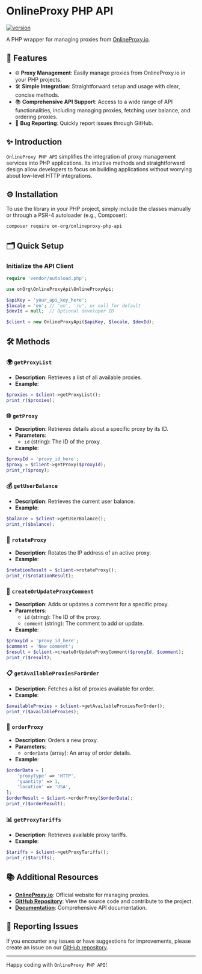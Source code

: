 # OnlineProxy PHP API

[![version](https://badge.fury.io/gh/on-org%2Fonlineproxy-php-api.svg)](https://badge.fury.io/gh/on-org%2Fonlineproxy-php-api)

A PHP wrapper for managing proxies from [OnlineProxy.io](https://onlineproxy.io).

## 🌟 Features

- 🌐 **Proxy Management**: Easily manage proxies from OnlineProxy.io in your PHP projects.
- 🛠️ **Simple Integration**: Straightforward setup and usage with clear, concise methods.
- 📚 **Comprehensive API Support**: Access to a wide range of API functionalities, including managing proxies, fetching user balance, and ordering proxies.
- 🐞 **Bug Reporting**: Quickly report issues through GitHub.

## ✨ Introduction

`OnlineProxy PHP API` simplifies the integration of proxy management services into PHP applications. Its intuitive methods and straightforward design allow developers to focus on building applications without worrying about low-level HTTP integrations.

## ⚙️ Installation

To use the library in your PHP project, simply include the classes manually or through a PSR-4 autoloader (e.g., Composer):

```bash
composer require on-org/onlineproxy-php-api
```

## 🗂 Quick Setup

### Initialize the API Client

```php
require 'vendor/autoload.php';

use onOrg\OnlineProxyApi\OnlineProxyApi;

$apiKey = 'your_api_key_here';
$locale = 'en'; // 'en', 'ru', or null for default
$devId = null;  // Optional developer ID

$client = new OnlineProxyApi($apiKey, $locale, $devId);
```

## 🛠️ Methods

### 🌍 `getProxyList`

- **Description**: Retrieves a list of all available proxies.
- **Example**:

```php
$proxies = $client->getProxyList();
print_r($proxies);
```

### 🌐 `getProxy`

- **Description**: Retrieves details about a specific proxy by its ID.
- **Parameters**:
  - `id` (string): The ID of the proxy.
- **Example**:

```php
$proxyId = 'proxy_id_here';
$proxy = $client->getProxy($proxyId);
print_r($proxy);
```

### 💰 `getUserBalance`

- **Description**: Retrieves the current user balance.
- **Example**:

```php
$balance = $client->getUserBalance();
print_r($balance);
```

### 🔄 `rotateProxy`

- **Description**: Rotates the IP address of an active proxy.
- **Example**:

```php
$rotationResult = $client->rotateProxy();
print_r($rotationResult);
```

### 💬 `createOrUpdateProxyComment`

- **Description**: Adds or updates a comment for a specific proxy.
- **Parameters**:
  - `id` (string): The ID of the proxy.
  - `comment` (string): The comment to add or update.
- **Example**:

```php
$proxyId = 'proxy_id_here';
$comment = 'New comment';
$result = $client->createOrUpdateProxyComment($proxyId, $comment);
print_r($result);
```

### 📋 `getAvailableProxiesForOrder`

- **Description**: Fetches a list of proxies available for order.
- **Example**:

```php
$availableProxies = $client->getAvailableProxiesForOrder();
print_r($availableProxies);
```

### 🛒 `orderProxy`

- **Description**: Orders a new proxy.
- **Parameters**:
  - `orderData` (array): An array of order details.
- **Example**:

```php
$orderData = [
    'proxyType' => 'HTTP',
    'quantity' => 1,
    'location' => 'USA',
];
$orderResult = $client->orderProxy($orderData);
print_r($orderResult);
```

### 📊 `getProxyTariffs`

- **Description**: Retrieves available proxy tariffs.
- **Example**:

```php
$tariffs = $client->getProxyTariffs();
print_r($tariffs);
```

## 📚 Additional Resources

- **[OnlineProxy.io](https://onlineproxy.io)**: Official website for managing proxies.
- **[GitHub Repository](https://github.com/on-org/onlineproxy-php-api)**: View the source code and contribute to the project.
- **[Documentation](https://docs.onlineproxy.io)**: Comprehensive API documentation.

## 🐞 Reporting Issues

If you encounter any issues or have suggestions for improvements, please create an issue on our [GitHub repository](https://github.com/on-org/onlineproxy-php-api/issues).

---

Happy coding with `OnlineProxy PHP API`!

